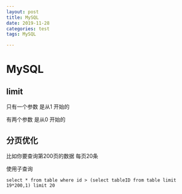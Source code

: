 ```yaml
---
layout: post
title: MySQL
date: 2019-11-28
categories: test
tags: MySQL

---
```


# MySQL

## limit

只有一个参数 是从1 开始的

有两个参数 是从0 开始的

## 分页优化

比如你要查询第200页的数据 每页20条

使用子查询

```mysql
select * from table where id > (select tableID from table limit 19*200,1) limit 20
```

